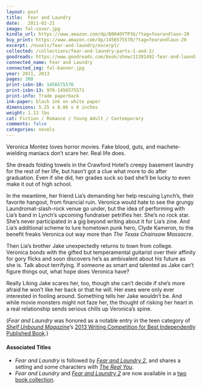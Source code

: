 ```yaml
---
layout: post
title:  Fear and Laundry
date:   2011-02-21
image: fal-cover.jpg
kindle_url: https://www.amazon.com/dp/B004OYTP3G/?tag=fearandlaun-20
buy_print: https://www.amazon.com/dp/1456575570/?tag=fearandlaun-20
excerpt: /novels/fear-and-laundry/excerpt/
collected: /collections/fear-and-laundry-parts-1-and-2/
goodreads: https://www.goodreads.com/book/show/11381492-fear-and-laundry
connected_name: Fear and Laundry
connected_img: fal-banner.jpg
year: 2011, 2013
pages: 380
print-isbn-10: 1456575570
print-isbn-13: 978-1456575571
print-info: Trade paperback
ink-paper: black ink on white paper
dimensions: 5.25 x 0.86 x 8 inches
weight: 1.13 lbs
cat: Fiction / Romance / Young Adult / Contemporary
comments: false
categories: novels
---
```


Veronica Montez loves horror movies. Fake blood, guts, and machete-wielding maniacs don’t scare her. Real life does.

She dreads folding towels in the Crawford Hotel’s creepy basement laundry for the rest of her life, but hasn’t got a clue what more to do after graduation. Even if she did, her grades suck so bad she’ll be lucky to even make it out of high school.

In the meantime, her friend Lia’s demanding her help rescuing Lynch’s, their favorite hangout, from financial ruin. Veronica would hate to see the grungy Laundromat-slash-rock venue go under, but the idea of performing with Lia’s band in Lynch’s upcoming fundraiser petrifies her. She’s no rock star. She’s never participated in a gig beyond writing about it for Lia’s zine. And Lia’s additional scheme to lure hometown punk hero, Clyde Kameron, to the benefit freaks Veronica out way more than *The Texas Chainsaw Massacre*.

Then Lia’s brother Jake unexpectedly returns to town from college. Veronica bonds with the gifted but temperamental guitarist over their affinity for gory flicks and soon discovers he’s as ambivalent about his future as she is. Talk about terrifying. If someone as smart and talented as Jake can’t figure things out, what hope does Veronica have?

Really Liking Jake scares her, too, though she can’t decide if she’s more afraid he won’t like her back or that he will. Her exes were only ever interested in fooling around. Something tells her Jake wouldn’t be. And while movie monsters might not faze her, the thought of risking her heart in a real relationship sends serious chills up Veronica’s spine.

(*Fear and Laundry* was honored as a notable entry in the teen category of [*Shelf Unbound Magazine*][shelfunbound]’s [2013 Writing Competition for Best Independently Published Book][shelfunboundcomp].)

#### Associated Titles

- *Fear and Laundry* is followed by [*Fear and Laundry 2*][fal2], and shares a setting and some characters with [*The Real You*][tru].
- *Fear and Laundry* and [*Fear and Laundry 2*][fal2] are now available in a [two book collection][collected].

[shelfunbound]:http://www.shelfmediagroup.com/pages/issues.html
[shelfunboundcomp]:https://issuu.com/shelfunbound/docs/shelf_unbound_december-january_2014
[fal2]:/novels/fear-and-laundry-2/
[tru]:/novels/the-real-you/
[collected]:/collections/fear-and-laundry-parts-1-and-2/